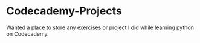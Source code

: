 # Codecademy-Projects


Wanted a place to store any exercises or project I did while learning python on Codecademy.
